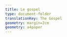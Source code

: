 ```yaml
---
title: Le gospel
type: document-folder
translationKey: The Gospel
geometry: margin=2cm
geometry: a4paper
---
```

